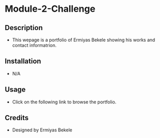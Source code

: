 # Module-2-Challenge

## Description
- This wepage is a portfolio of Ermiyas Bekele showing his works and contact informatrion.

## Installation
- N/A

## Usage
-  Click on the following link to browse the portfolio.

## Credits
- Designed by Ermiyas Bekele

